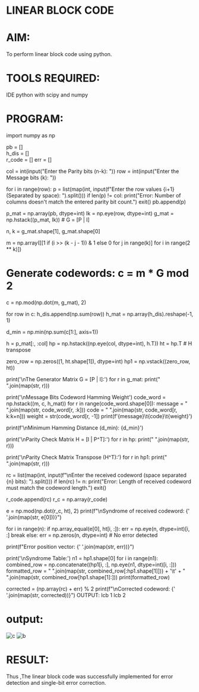 
# LINEAR BLOCK CODE
# AIM:
To perform linear block code using python.

# TOOLS REQUIRED:
IDE python with scipy and numpy

# PROGRAM:
import numpy as np

pb = []      
h_dis = []   
r_code = [] 
err = []     

col = int(input("Enter the Parity bits (n-k): "))
row = int(input("Enter the Message bits (k): "))

for i in range(row):
    p = list(map(int, input(f"Enter the row values {i+1} (Separated by space): ").split()))
    if len(p) != col:
        print("Error: Number of columns doesn't match the entered parity bit count.")
        exit()
    pb.append(p)

p_mat = np.array(pb, dtype=int)
Ik = np.eye(row, dtype=int)
g_mat = np.hstack((p_mat, Ik))  # G = [P | I]

n, k = g_mat.shape[1], g_mat.shape[0]

m = np.array([[1 if (i >> (k - j - 1)) & 1 else 0 for j in range(k)] for i in range(2 ** k)])
# Generate codewords: c = m * G mod 2
c = np.mod(np.dot(m, g_mat), 2)

for row in c:
    h_dis.append(np.sum(row))
h_mat = np.array(h_dis).reshape(-1, 1)

d_min = np.min(np.sum(c[1:], axis=1))

h = p_mat[:, :col]
hp = np.hstack((np.eye(col, dtype=int), h.T))
ht = hp.T  # H transpose

zero_row = np.zeros((1, ht.shape[1]), dtype=int)
hp1 = np.vstack((zero_row, ht))

print('\nThe Generator Matrix G = [P | I]:')
for r in g_mat:
    print(" ".join(map(str, r)))

print('\nMessage Bits  Codeword           Hamming Weight')
code_word = np.hstack((m, c, h_mat))
for r in range(code_word.shape[0]):
    message = " ".join(map(str, code_word[r, :k]))
    code = " ".join(map(str, code_word[r, k:k+n]))
    weight = str(code_word[r, -1])
    print(f'{message}\t{code}\t{weight}')

print(f'\nMinimum Hamming Distance (d_min): {d_min}')

print('\nParity Check Matrix H = [I | P^T]:')
for r in hp:
    print(" ".join(map(str, r)))

print('\nParity Check Matrix Transpose (H^T):')
for r in hp1:
    print(" ".join(map(str, r)))

rc = list(map(int, input(f"\nEnter the received codeword (space separated {n} bits): ").split()))
if len(rc) != n:
    print("Error: Length of received codeword must match the codeword length.")
    exit()

r_code.append(rc)
r_c = np.array(r_code)

e = np.mod(np.dot(r_c, ht), 2)
print(f"\nSyndrome of received codeword: {' '.join(map(str, e[0]))}")

for i in range(n):
    if np.array_equal(e[0], ht[i, :]):
        err = np.eye(n, dtype=int)[i, :]
        break
else:
    err = np.zeros(n, dtype=int)  # No error detected

print(f"Error position vector: {' '.join(map(str, err))}")

print('\nSyndrome Table:')
n1 = hp1.shape[0]
for i in range(n1):
    combined_row = np.concatenate((hp1[i, :], np.eye(n1, dtype=int)[i, :]))
    formatted_row = " ".join(map(str, combined_row[:hp1.shape[1]])) + '\t' + " ".join(map(str, combined_row[hp1.shape[1]:]))
    print(formatted_row)

corrected = (np.array(rc) + err) % 2
print(f"\nCorrected codeword: {' '.join(map(str, corrected))}")
OUTPUT:
lcb 1 lcb 2

# output:

![c](https://github.com/user-attachments/assets/c0ac3927-5943-49ea-b7e3-e95075893587)
![b](https://github.com/user-attachments/assets/aac48efa-05f2-43c0-80ea-2df81b30e457)



# RESULT:
Thus ,The linear block code was successfully implemented for error detection and single-bit error correction.



